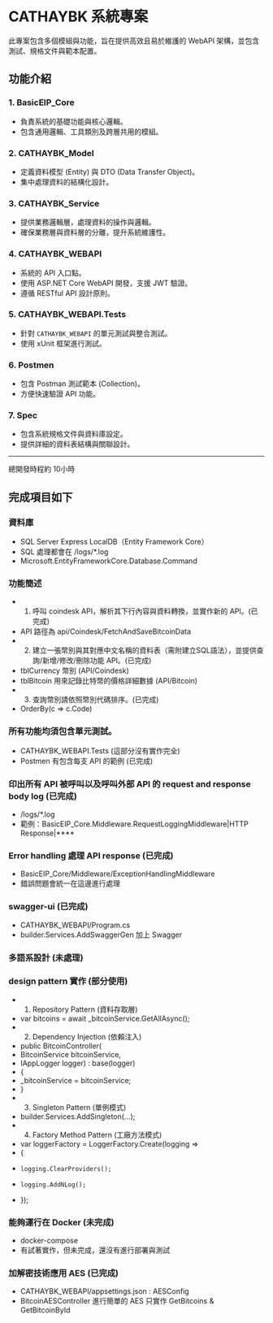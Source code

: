 # CATHAYBK 系統專案
此專案包含多個模組與功能，旨在提供高效且易於維護的 WebAPI 架構，並包含測試、規格文件與範本配置。

## 功能介紹
### 1. **BasicEIP_Core**
- 負責系統的基礎功能與核心邏輯。
- 包含通用邏輯、工具類別及跨層共用的模組。

### 2. **CATHAYBK_Model**
- 定義資料模型 (Entity) 與 DTO (Data Transfer Object)。
- 集中處理資料的結構化設計。

### 3. **CATHAYBK_Service**
- 提供業務邏輯層，處理資料的操作與邏輯。
- 確保業務層與資料層的分離，提升系統維護性。

### 4. **CATHAYBK_WEBAPI**
- 系統的 API 入口點。
- 使用 ASP.NET Core WebAPI 開發，支援 JWT 驗證。
- 遵循 RESTful API 設計原則。

### 5. **CATHAYBK_WEBAPI.Tests**
- 針對 `CATHAYBK_WEBAPI` 的單元測試與整合測試。
- 使用 xUnit 框架進行測試。

### 6. **Postmen**
- 包含 Postman 測試範本 (Collection)。
- 方便快速驗證 API 功能。

### 7. **Spec**
- 包含系統規格文件與資料庫設定。
- 提供詳細的資料表結構與關聯設計。

--------------------
總開發時程約 10小時
## 完成項目如下

### 資料庫 
- SQL Server Express LocalDB（Entity Framework Core） 
- SQL 處理都會在 /logs/*.log
- Microsoft.EntityFrameworkCore.Database.Command

### 功能簡述
- 1. 呼叫 coindesk API，解析其下行內容與資料轉換，並實作新的 API。(已完成)
- API 路徑為 api/Coindesk/FetchAndSaveBitcoinData 
- 2. 建立一張幣別與其對應中文名稱的資料表（需附建立SQL語法），並提供查詢/新增/修改/刪除功能 API。(已完成)
- tblCurrency 幣別 (API/Coindesk)
- tblBitcoin 用來記錄比特幣的價格詳細數據 (API/Bitcoin)
- 3. 查詢幣別請依照幣別代碼排序。(已完成)
- OrderBy(c => c.Code)

### 所有功能均須包含單元測試。 
- CATHAYBK_WEBAPI.Tests (這部分沒有實作完全)
- Postmen 有包含每支 API 的範例 (已完成)

### 印出所有 API 被呼叫以及呼叫外部 API 的 request and response body log (已完成)
- /logs/*.log
- 範例：BasicEIP_Core.Middleware.RequestLoggingMiddleware|HTTP Response|****

### Error handling 處理 API response (已完成)
- BasicEIP_Core/Middleware/ExceptionHandlingMiddleware
- 錯誤問題會統一在這邊進行處理

### swagger-ui (已完成)
- CATHAYBK_WEBAPI/Program.cs
- builder.Services.AddSwaggerGen 加上 Swagger

### 多語系設計 (未處理)

### design pattern 實作 (部分使用)
- 1. Repository Pattern (資料存取層)
- var bitcoins = await _bitcoinService.GetAllAsync();
- 2. Dependency Injection (依賴注入)
- public BitcoinController(
-    BitcoinService bitcoinService,
-    IAppLogger<BitcoinController> logger) : base(logger)
- {
-    _bitcoinService = bitcoinService;
- }
- 3. Singleton Pattern (單例模式)
- builder.Services.AddSingleton<AESService>(...);
- 4. Factory Method Pattern (工廠方法模式)
- var loggerFactory = LoggerFactory.Create(logging =>
- {
-     logging.ClearProviders();
-     logging.AddNLog();
- });

### 能夠運行在 Docker (未完成)
- docker-compose
- 有試著實作，但未完成，還沒有進行部署與測試

### 加解密技術應用 AES (已完成)
- CATHAYBK_WEBAPI/appsettings.json : AESConfig
- BitcoinAESController 進行簡單的 AES 只實作 GetBitcoins & GetBitcoinById
